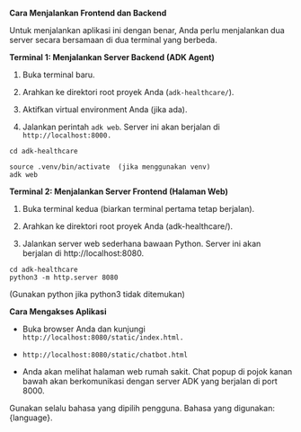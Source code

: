 **Cara Menjalankan Frontend dan Backend**

Untuk menjalankan aplikasi ini dengan benar, Anda perlu menjalankan dua server secara bersamaan di dua terminal yang berbeda.

**Terminal 1: Menjalankan Server Backend (ADK Agent)**

1. Buka terminal baru.

2. Arahkan ke direktori root proyek Anda (`adk-healthcare/`).

3. Aktifkan virtual environment Anda (jika ada).

4. Jalankan perintah `adk web`. Server ini akan berjalan di `http://localhost:8000.`

```
cd adk-healthcare

source .venv/bin/activate  (jika menggunakan venv)
adk web
```

**Terminal 2: Menjalankan Server Frontend (Halaman Web)**

1. Buka terminal kedua (biarkan terminal pertama tetap berjalan).

2. Arahkan ke direktori root proyek Anda (adk-healthcare/).

3. Jalankan server web sederhana bawaan Python. Server ini akan berjalan di http://localhost:8080.

```
cd adk-healthcare
python3 -m http.server 8080
```

(Gunakan python jika python3 tidak ditemukan)

**Cara Mengakses Aplikasi**

- Buka browser Anda dan kunjungi `http://localhost:8080/static/index.html.`

- `http://localhost:8080/static/chatbot.html`

- Anda akan melihat halaman web rumah sakit. Chat popup di pojok kanan bawah akan berkomunikasi dengan server ADK yang berjalan di port 8000.

Gunakan selalu bahasa yang dipilih pengguna. Bahasa yang digunakan: {language}.